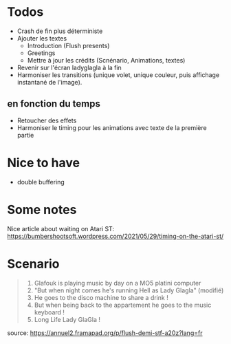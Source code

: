 # Todos

- Crash de fin plus déterministe
- Ajouter les textes
  - Introduction (Flush presents)
  - Greetings
  - Mettre à jour les crédits (Scnénario, Animations, textes)
- Revenir sur l'écran ladyglagla à la fin
- Harmoniser les transitions (unique volet, unique couleur, puis
  affichage instantané de l'image).

## en fonction du temps
- Retoucher des effets
- Harmoniser le timing pour les animations avec texte de la première
  partie


# Nice to have

- double buffering

# Some notes

Nice article about waiting on Atari ST:
https://bumbershootsoft.wordpress.com/2021/05/29/timing-on-the-atari-st/

# Scenario

> 1) Glafouk is playing music by day on a MO5 platini computer
> 2) "But when night comes he's running Hell as Lady Glagla"  (modifié)
> 3) He goes to the disco machine to share a drink !
> 4) But when being back to the appartement he goes to the music keyboard !
> 5) Long Life Lady GlaGla !

source: https://annuel2.framapad.org/p/flush-demi-stf-a20z?lang=fr

